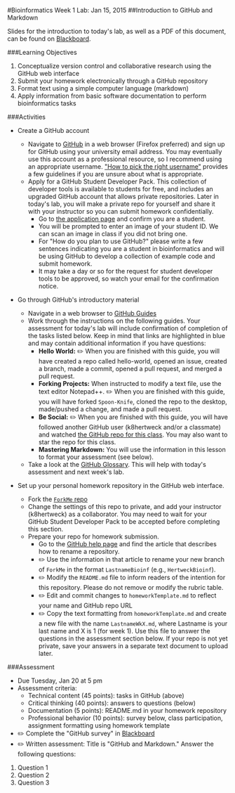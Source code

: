 #Bioinformatics Week 1 Lab: Jan 15, 2015
##Introduction to GitHub and Markdown

Slides for the introduction to today's lab, as well as a PDF of this document, can be found on [Blackboard](http://blackboard.uttyler.edu).

###Learning Objectives
1. Conceptualize version control and collaborative research using the GitHub web interface
2. Submit your homework electronically through a GitHub repository
3. Format text using a simple computer language (markdown)
4. Apply information from basic software documentation to perform bioinformatics tasks

###Activities
* Create a GitHub account 
	* Navigate to [GitHub](https://github.com) in a web browser (Firefox preferred) and sign up for GitHub using your university email address. You may eventually use this account as a professional resource, so I recommend using an appropriate username. ["How to pick the right username"](http://www.reputation.com/reputationwatch/articles/how-pick-right-username) provides a few guidelines if you are unsure about what is appropriate.
	* Apply for a GitHub Student Developer Pack. This collection of developer tools is available to students for free, and includes an upgraded GitHub account that allows private repositories. Later in today's lab, you will make a private repo for yourself and share it with your instructor so you can submit homework confidentially.
		* Go to [the application page](https://education.github.com/pack/join) and confirm you are a student. 
		* You will be prompted to enter an image of your student ID. We can scan an image in class if you did not bring one.
		* For "How do you plan to use GitHub?" please write a few sentences indicating you are a student in bioinformatics and will be using GitHub to develop a collection of example code and submit homework.
		* It may take a day or so for the request for student developer tools to be approved, so watch your email for the confirmation notice.

* Go through GitHub's introductory material
	* Navigate in a web browser to [GitHub Guides](https://guides.github.com)
	* Work through the instructions on the following guides. Your assessment for today's lab will include confirmation of completion of the tasks listed below. Keep in mind that links are highlighted in blue and may contain additional information if you have questions:
		* **Hello World:** :pencil2: When you are finished with this guide, you will have created a repo called hello-world, opened an issue, created a branch, made a commit, opened a pull request, and merged a pull request.
		* **Forking Projects:** When instructed to modify a text file, use the text editor Notepad++. :pencil2: When you are finished with this guide, you will have forked `Spoon-Knife`, cloned the repo to the desktop, made/pushed a change, and made a pull request.  
		* **Be Social:** :pencil2: When you are finished with this guide, you will have followed another GitHub user (k8hertweck and/or a classmate) and watched [the GitHub repo for this class](https://github.com/k8hertweck/Bioinformatics). You may also want to star the repo for this class.
		* **Mastering Markdown:** You will use the information in this lesson to format your assessment (see below).
	* Take a look at the [GitHub Glossary](https://help.github.com/articles/github-glossary/). This will help with today's assessment and next week's lab.

* Set up your personal homework repository in the GitHub web interface. 
	* Fork the [`ForkMe` repo](https://github.com/k8hertweck/ForkMe)
	* Change the settings of this repo to private, and add your instructor (k8hertweck) as a collaborator. You may need to wait for your GitHub Student Developer Pack to be accepted before completing this section.
	* Prepare your repo for homework submission.
		* Go to the [GitHub help page](https://help.github.com) and find the article that describes how to rename a repository.
		* :pencil2: Use the information in that article to rename your new branch of `ForkMe` in the format `LastnameBioinf` (e.g., `HertweckBioinf`).
		* :pencil2: Modify the `README.md` file to inform readers of the intention for this repository. Please do not remove or modify the rubric table.
		* :pencil2: Edit and commit changes to `homeworkTemplate.md` to reflect your name and GitHub repo URL
		* :pencil2: Copy the text formatting from `homeworkTemplate.md` and create a new file with the name `LastnameWkX.md`, where Lastname is your last name and X is 1 (for week 1). Use this file to answer the questions in the assessment section below. If your repo is not yet private, save your answers in a separate text document to upload later.

###Assessment
* Due Tuesday, Jan 20 at 5 pm
* Assessment criteria:
	* Technical content (45 points): tasks in GitHub (above)
	* Critical thinking (40 points): answers to questions (below) 
	* Documentation (5 points): README.md in your homework repository
	* Professional behavior (10 points): survey below, class participation, assignment formatting using homework template
* :pencil2: Complete the "GitHub survey" in [Blackboard](http://blackboard.uttyler.edu)
* :pencil2: Written assessment: Title is "GitHub and Markdown." Answer the following questions:

1. Question 1 
2. Question 2
3. Question 3

